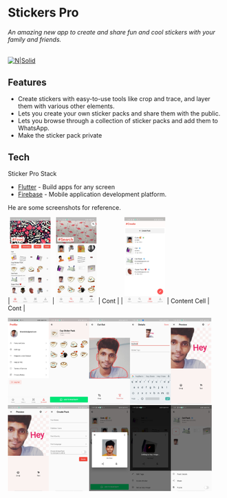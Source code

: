 # Stickers Pro
###### An amazing new app to create and share fun and cool stickers with your family and friends.
[![N|Solid](https://cldup.com/dTxpPi9lDf.thumb.png)](https://nodesource.com/products/nsolid)

## Features

- Create stickers with easy-to-use tools like crop and trace, and layer them with various other elements.
- Lets you create your own sticker packs and share them with the public.
- Lets you browse through a collection of sticker packs and add them to WhatsApp.
- Make the sticker pack private




## Tech

Sticker Pro Stack

- [Flutter](https://flutter.dev/) - Build apps for any screen
- [Firebase](https://firebase.google.com/
) - Mobile application development platform.



He are some screenshots for reference.

|<img src="https://github.com/bhavishassai/stickerspro_readme/blob/main/screenshots/1.jpeg?raw=true" height="200px"/>  | <img src="https://github.com/bhavishassai/stickerspro_readme/blob/main/screenshots/2.jpeg?raw=true" height="200px"/>  | Cont |
| <img src="https://github.com/bhavishassai/stickerspro_readme/blob/main/screenshots/3.jpeg?raw=true" height="200px"/>  | Content Cell  | Cont |
<table>
  <tr>
    
    
    
  </tr>
  <tr>
    <img src="https://github.com/bhavishassai/stickerspro_readme/blob/main/screenshots/4.jpeg?raw=true" height="200px"/>
    <img src="https://github.com/bhavishassai/stickerspro_readme/blob/main/screenshots/5.jpeg?raw=true" height="200px"/>
    <img src="https://github.com/bhavishassai/stickerspro_readme/blob/main/screenshots/6.jpeg?raw=true" height="200px"/>
  </tr>
  <tr>
    <img src="https://github.com/bhavishassai/stickerspro_readme/blob/main/screenshots/7.jpeg?raw=true" height="200px"/>
    <img src="https://github.com/bhavishassai/stickerspro_readme/blob/main/screenshots/8.jpeg?raw=true" height="200px"/>
    <img src="https://github.com/bhavishassai/stickerspro_readme/blob/main/screenshots/8.jpeg?raw=true" height="200px"/>
  </tr>
  <tr>
    <img src="https://github.com/bhavishassai/stickerspro_readme/blob/main/screenshots/10.jpeg?raw=true" height="200px"/>
    <img src="https://github.com/bhavishassai/stickerspro_readme/blob/main/screenshots/11.jpeg?raw=true" height="200px"/>
    <img src="https://github.com/bhavishassai/stickerspro_readme/blob/main/screenshots/12.jpeg?raw=true" height="200px"/>
  </tr>
  <tr>
    <img src="https://github.com/bhavishassai/stickerspro_readme/blob/main/screenshots/13.jpeg?raw=true" height="200px"/>
  </tr>
    
